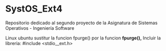 # SystOS_Ext4
Repositorio dedicado al segundo proyecto de la Asignatura de Sistemas Operativos - Ingeniería Software

Linux ubuntu sustitur la funcion fpurge() por la funcion __fpurge(),__
Incluir la libreria: #include <stdio__ext.h>
